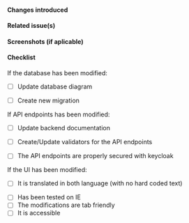 #### Changes introduced
<!-- Explain briefly in a small paragraph or in bullet form the changes this PR brings to
     the application -->


#### Related issue(s)
<!-- If this PR fixes/closes an issue, please prepend that issue number with one of the github
     closing keywords (ex: `fixes`, `closes`, ...) -->


#### Screenshots (if aplicable)
<!-- If you have made UI changes to the application, include a screenshot and if the change 
     involves movement, include a GIF. If the UI changes when the application is in mobile view, 
     show a mobile screenshot too. -->


#### Checklist
If the database has been modified:
- [ ] Update database diagram
<!-- Updated diagram located in the backend, at `./src/docs/I-Talent database.xml`, with 
     draw.io and updated the png image at `./src/docs/I-Talent database.png` -->
- [ ] Create new migration
<!-- Ran `yarn migrate:create` in backend docker container -->

If API endpoints has been modified:
- [ ] Update backend documentation
<!-- Updated corresponding swagger documentation in the routers -->
- [ ] Create/Update validators for the API endpoints
<!-- Restrict and sanitize user input in the routers with express-validator.github.io -->
- [ ] The API endpoints are properly secured with keycloak
<!-- Use the `keycloak.protect(roleName)` express middleware in the routes -->

<!-- 
Optional for now, since tests are not working correctly
- [ ] Create tests for your changes
- [ ] Make sure the tests are passing 
-->

If the UI has been modified:
- [ ] It is translated in both language (with no hard coded text)
<!-- To sort the keys and remove unused keys in the translation files, run `yarn i18n:cleanup` -->
- [ ] Has been tested on IE
- [ ] The modifications are tab friendly
- [ ] It is accessible
